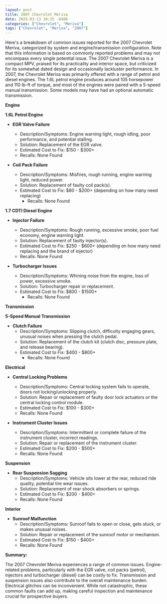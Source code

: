 ```yaml
---
layout: post
title: 2007 Chevrolet Meriva
date: 2025-03-13 10:25 -0400
categories: ["Chevrolet", "Meriva"]
tags: ["Chevrolet", "Meriva", "2007"]
---
```

Here's a breakdown of common issues reported for the 2007 Chevrolet Meriva, categorized by system and engine/transmission configuration. Note that this information is based on commonly reported problems and may not encompass every single potential issue. The 2007 Chevrolet Meriva is a compact MPV, praised for its practicality and interior space, but criticized for its somewhat dated design and occasionally lackluster performance. In 2007, the Chevrolet Meriva was primarily offered with a range of petrol and diesel engines. The 1.6L petrol engine produces around 105 horsepower and 110 lb-ft of torque, and most of the engines were paired with a 5-speed manual transmission. Some models may have had an optional automatic transmission.

**Engine**

**1.6L Petrol Engine**

*   **EGR Valve Failure**
    *   Description/Symptoms: Engine warning light, rough idling, poor performance, and potential stalling.
    *   Solution: Replacement of the EGR valve.
    *   Estimated Cost to Fix: $150 - $300+
    * Recalls: None Found

*   **Coil Pack Failure**
    *   Description/Symptoms: Misfires, rough running, engine warning light, reduced power.
    *   Solution: Replacement of faulty coil pack(s).
    *   Estimated Cost to Fix: $80 - $200+ (depending on how many need replacing)
        * Recalls: None Found

**1.7 CDTI Diesel Engine**

*   **Injector Failure**
    *   Description/Symptoms: Rough running, excessive smoke, poor fuel economy, engine warning light.
    *   Solution: Replacement of faulty injector(s).
    *   Estimated Cost to Fix: $250 - $600+ (depending on how many need replacing and the brand of injector)
    *   Recalls: None Found

*   **Turbocharger Issues**
    *   Description/Symptoms: Whining noise from the engine, loss of power, excessive smoke.
    *   Solution: Turbocharger repair or replacement.
    *   Estimated Cost to Fix: $800 - $1500+
        * Recalls: None Found

**Transmission**

**5-Speed Manual Transmission**

*   **Clutch Failure**
    *   Description/Symptoms: Slipping clutch, difficulty engaging gears, unusual noises when pressing the clutch pedal.
    *   Solution: Replacement of the clutch kit (clutch disc, pressure plate, and release bearing).
    *   Estimated Cost to Fix: $400 - $800+
        * Recalls: None Found

**Electrical**

*   **Central Locking Problems**
    *   Description/Symptoms: Central locking system fails to operate, doors not locking/unlocking properly.
    *   Solution: Repair or replacement of faulty door lock actuators or the central locking control module.
    *   Estimated Cost to Fix: $100 - $300+
    * Recalls: None Found

*   **Instrument Cluster Issues**
    *   Description/Symptoms: Intermittent or complete failure of the instrument cluster, incorrect readings.
    *   Solution: Repair or replacement of the instrument cluster.
    *   Estimated Cost to Fix: $200 - $500+
    * Recalls: None Found

**Suspension**

*   **Rear Suspension Sagging**
    *   Description/Symptoms: Vehicle sits lower at the rear, reduced ride quality, potential tire wear issues.
    *   Solution: Replacement of rear shock absorbers or springs.
    *   Estimated Cost to Fix: $200 - $400+
    * Recalls: None Found

**Interior**

*   **Sunroof Malfunction**
    *   Description/Symptoms: Sunroof fails to open or close, gets stuck, or makes unusual noises.
    *   Solution: Repair or replacement of the sunroof motor or mechanism.
    *   Estimated Cost to Fix: $150 - $400+
    * Recalls: None Found

**Summary:**

The 2007 Chevrolet Meriva experiences a range of common issues. Engine-related problems, particularly with the EGR valve, coil packs (petrol), injectors and turbocharger (diesel) can be costly to fix. Transmission and suspension issues also contribute to the overall maintenance burden. Electrical glitches can be inconvenient. While not catastrophic, these common faults can add up, making careful inspection and maintenance crucial for prospective buyers.

